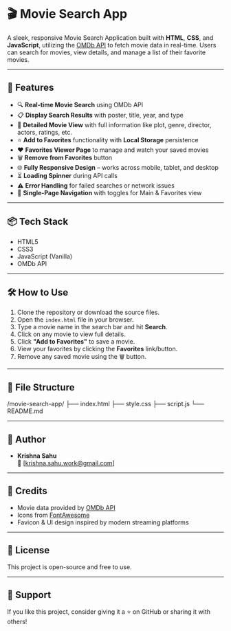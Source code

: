 # 🎬 Movie Search App

A sleek, responsive Movie Search Application built with **HTML**, **CSS**, and **JavaScript**, utilizing the [OMDb API](http://www.omdbapi.com/) to fetch movie data in real-time. Users can search for movies, view details, and manage a list of their favorite movies.

---

## 🚀 Features

- 🔍 **Real-time Movie Search** using OMDb API
- 📋 **Display Search Results** with poster, title, year, and type
- 🎥 **Detailed Movie View** with full information like plot, genre, director, actors, ratings, etc.
- ⭐ **Add to Favorites** functionality with **Local Storage** persistence
- ❤️ **Favorites Viewer Page** to manage and watch your saved movies
- 🗑️ **Remove from Favorites** button
- 🌐 **Fully Responsive Design** – works across mobile, tablet, and desktop
- ⏳ **Loading Spinner** during API calls
- ⚠️ **Error Handling** for failed searches or network issues
- 📄 **Single-Page Navigation** with toggles for Main & Favorites view

---

## 📦 Tech Stack

- HTML5
- CSS3
- JavaScript (Vanilla)
- OMDb API

---

## 🛠️ How to Use

1. Clone the repository or download the source files.
2. Open the `index.html` file in your browser.
3. Type a movie name in the search bar and hit **Search**.
4. Click on any movie to view full details.
5. Click **"Add to Favorites"** to save a movie.
6. View your favorites by clicking the **Favorites** link/button.
7. Remove any saved movie using the 🗑️ button.

---

## 📁 File Structure

/movie-search-app/
├── index.html
├── style.css
├── script.js
└── README.md


---

## 🧠 Author

- **Krishna Sahu**  
📧 [krishna.sahu.work@gmail.com]

---

## 🌟 Credits

- Movie data provided by [OMDb API](http://www.omdbapi.com/)
- Icons from [FontAwesome](https://fontawesome.com/)
- Favicon & UI design inspired by modern streaming platforms

---

## 📜 License

This project is open-source and free to use.

---

## 🙌 Support

If you like this project, consider giving it a ⭐ on GitHub or sharing it with others!


